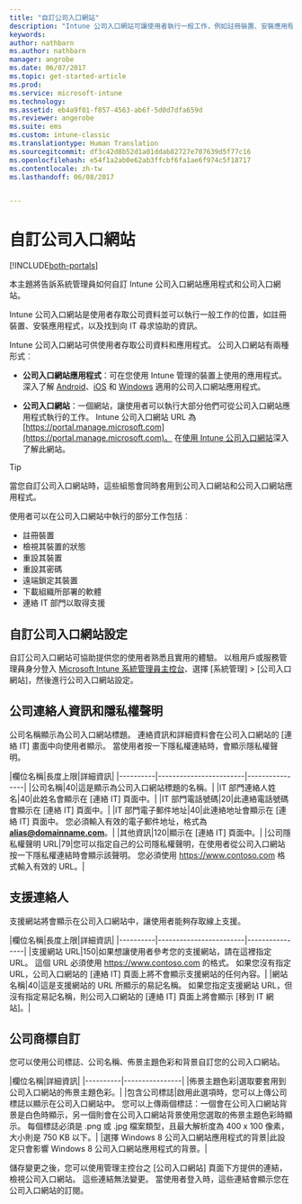```yaml
---
title: "自訂公司入口網站"
description: "Intune 公司入口網站可讓使用者執行一般工作，例如註冊裝置、安裝應用程式，以及尋找 IT 部門資訊。"
keywords: 
author: nathbarn
ms.author: nathbarn
manager: angrobe
ms.date: 06/07/2017
ms.topic: get-started-article
ms.prod: 
ms.service: microsoft-intune
ms.technology: 
ms.assetid: eb4a9f01-f857-4563-ab6f-5d0d7dfa659d
ms.reviewer: angerobe
ms.suite: ems
ms.custom: intune-classic
ms.translationtype: Human Translation
ms.sourcegitcommit: df3c42d8b52d1a01ddab82727e707639d5f77c16
ms.openlocfilehash: e54f1a2ab0e62ab3ffcbf6fa1ae6f974c5f18717
ms.contentlocale: zh-tw
ms.lasthandoff: 06/08/2017


---
```


# <a name="customize-the-company-portal"></a>自訂公司入口網站

[!INCLUDE[both-portals](./includes/note-for-both-portals.md)]

本主題將告訴系統管理員如何自訂 Intune 公司入口網站應用程式和公司入口網站。

Intune 公司入口網站是使用者存取公司資料並可以執行一般工作的位置，如註冊裝置、安裝應用程式，以及找到向 IT 尋求協助的資訊。

Intune 公司入口網站可供使用者存取公司資料和應用程式。 公司入口網站有兩種形式︰

-   **公司入口網站應用程式**：可在您使用 Intune 管理的裝置上使用的應用程式。 深入了解 [Android](/intune-user-help/using-your-android-device-with-intune)、[iOS](/intune-user-help/using-your-iOS-or-macOS-device-with-intune) 和 [Windows](/intune-user-help/using-your-windows-device-with-intune) 適用的公司入口網站應用程式。


- **公司入口網站**：一個網站，讓使用者可以執行大部分他們可從公司入口網站應用程式執行的工作。 Intune 公司入口網站 URL 為 [https://portal.manage.microsoft.com](https://portal.manage.microsoft.com)。 在[使用 Intune 公司入口網站](/intune-user-help/using-the-intune-company-portal-website)深入了解此網站。

> [!TIP]
> 當您自訂公司入口網站時，這些組態會同時套用到公司入口網站和公司入口網站應用程式。

使用者可以在公司入口網站中執行的部分工作包括︰

-   註冊裝置
-   檢視其裝置的狀態
-   重設其裝置
-   重設其密碼
-   遠端鎖定其裝置
-   下載組織所部署的軟體
-   連絡 IT 部門以取得支援

## <a name="customize-company-portal-settings"></a>自訂公司入口網站設定
自訂公司入口網站可協助提供您的使用者熟悉且實用的體驗。 以租用戶或服務管理員身分登入 [Microsoft Intune 系統管理員主控台](https://manage.microsoft.com)、選擇 [系統管理] &gt; [公司入口網站]，然後進行公司入口網站設定。

## <a name="company-contact-information-and-privacy-statement"></a>公司連絡人資訊和隱私權聲明
公司名稱顯示為公司入口網站標題。 連絡資訊和詳細資料會在公司入口網站的 [連絡 IT] 畫面中向使用者顯示。 當使用者按一下隱私權連結時，會顯示隱私權聲明。

|欄位名稱|長度上限|詳細資訊|
    |----------|------------------------|----------------|
    |公司名稱|40|這是顯示為公司入口網站標題的名稱。|
    |IT 部門連絡人姓名|40|此姓名會顯示在 [連絡 IT] 頁面中。|
    |IT 部門電話號碼|20|此連絡電話號碼會顯示在 [連絡 IT] 頁面中。|
    |IT 部門電子郵件地址|40|此連絡地址會顯示在 [連絡 IT] 頁面中。 您必須輸入有效的電子郵件地址，格式為 **alias@domainname.com**。|
    |其他資訊|120|顯示在 [連絡 IT] 頁面中。|
    |公司隱私權聲明 URL|79|您可以指定自己的公司隱私權聲明，在使用者從公司入口網站按一下隱私權連結時會顯示該聲明。 您必須使用 https://www.contoso.com 格式輸入有效的 URL。|

## <a name="support-contacts"></a>支援連絡人
支援網站將會顯示在公司入口網站中，讓使用者能夠存取線上支援。

|欄位名稱|長度上限|詳細資訊|
    |----------|------------------------|----------------|
    |支援網站 URL|150|如果想讓使用者參考您的支援網站，請在這裡指定 URL。 這個 URL 必須使用 https://www.contoso.com 的格式。 如果您沒有指定 URL，公司入口網站的 [連絡 IT] 頁面上將不會顯示支援網站的任何內容。|
    |網站名稱|40|這是支援網站的 URL 所顯示的易記名稱。 如果您指定支援網站 URL，但沒有指定易記名稱，則公司入口網站的 [連絡 IT] 頁面上將會顯示 [移到 IT 網站]。|

## <a name="company-branding-customization"></a>公司商標自訂
您可以使用公司標誌、公司名稱、佈景主題色彩和背景自訂您的公司入口網站。

|欄位名稱|詳細資訊|
    |----------|----------------|
    |佈景主題色彩|選取要套用到公司入口網站的佈景主題色彩。|
    |包含公司標誌|啟用此選項時，您可以上傳公司標誌以顯示在公司入口網站中。 您可以上傳兩個標誌：一個會在公司入口網站背景是白色時顯示，另一個則會在公司入口網站背景使用您選取的佈景主題色彩時顯示。 每個標誌必須是 .png 或 .jpg 檔案類型，且最大解析度為 400 x 100 像素，大小則是 750 KB 以下。|
    |選擇 Windows 8 公司入口網站應用程式的背景|此設定只會影響 Windows 8 公司入口網站應用程式的背景。|


儲存變更之後，您可以使用管理主控台之 [公司入口網站] 頁面下方提供的連結，檢視公司入口網站。 這些連結無法變更。 當使用者登入時，這些連結會顯示您在公司入口網站的訂閱。

